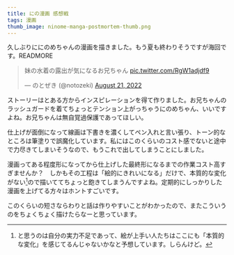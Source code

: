 ```yaml
---
title: にの漫画 感想戦
tags: 漫画
thumb_image: ninome-manga-postmortem-thumb.png
---
```


久しぶりににのめちゃんの漫画を描きました。もう夏も終わりそうですが海回です。READMORE

<blockquote class="twitter-tweet"><p lang="ja" dir="ltr">妹の水着の露出が気になるお兄ちゃん <a href="https://t.co/RgW1adjdf9">pic.twitter.com/RgW1adjdf9</a></p>&mdash; のとぜき (@notozeki) <a href="https://twitter.com/notozeki/status/1561285196145897472?ref_src=twsrc%5Etfw">August 21, 2022</a></blockquote>

ストーリーはとある方からインスピレーションを得て作りました。お兄ちゃんのラッシュガードを着てちょっとテンション上がっちゃうにのめちゃん、いいですよね。お兄ちゃんは無自覚過保護であってほしい。

仕上げが面倒になって線画は下書きを濃くしてペン入れと言い張り、トーン的なところは筆塗りで誤魔化しています。私にはこのくらいのコスト感でないと途中で力尽きてしまいそうなので、もうこれで出してしまうことにしました。

漫画ってある程度形になってから仕上げした最終形になるまでの作業コスト高すぎませんか？　しかもその工程は「絵的にきれいになる」だけで、本質的な変化がない[^1]ので描いててちょっと飽きてしまうんですよね。定期的にしっかりした漫画を上げてる方々はホントすごいです。

このくらいの短さならわりと話は作りやすいことがわかったので、またこういうのをちょくちょく描けたらなーと思っています。

[^1]: と思うのは自分の実力不足であって、絵が上手い人たちはここにも「本質的な変化」を感じてるんじゃないかなと予想しています。しらんけど。
